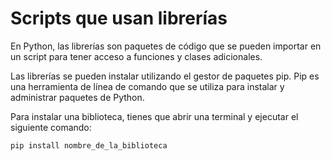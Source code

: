 # Scripts que usan librerías

En Python, las librerías son paquetes de código que se pueden importar en un script para tener acceso a funciones y clases adicionales.

Las librerías se pueden instalar utilizando el gestor de paquetes pip. Pip es una herramienta de línea de comando que se utiliza para instalar y administrar paquetes de Python.

Para instalar una biblioteca, tienes que abrir una terminal y ejecutar el siguiente comando:

```console
pip install nombre_de_la_biblioteca
```